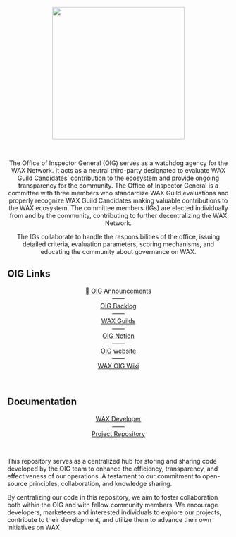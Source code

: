 <p align="center">
  <img src="https://raw.githubusercontent.com/wax-office-of-inspector-general/.github/b2021f1e84325276e469abdfd7c02ef6cac7d739/assets/oig-crest.svg" width="300" />
</p>

&nbsp;

<p align="center">
  The Office of Inspector General (OIG) serves as a watchdog agency for the WAX Network. It acts as a neutral third-party designated to evaluate WAX Guild Candidates’ contribution to the ecosystem and provide ongoing transparency for the community. The Office of Inspector General is a committee with three members who standardize WAX Guild evaluations and properly recognize WAX Guild Candidates making valuable contributions to the WAX ecosystem. The committee members (IGs) are elected individually from and by the community, contributing to further decentralizing the WAX Network.
</p>
<p align="center">
The IGs collaborate to handle the responsibilities of the office, issuing detailed criteria, evaluation parameters, scoring mechanisms, and educating the community about governance on WAX.
</p>


## OIG Links

<p align="center">
  <a href="https://github.com/orgs/wax-office-of-inspector-general/discussions">📢 OIG Announcements</a>
  <br/>
  ——
  <br/>
  <a href="https://github.com/orgs/wax-office-of-inspector-general/projects/1">OIG Backlog</a>
  <br/>
  ——
  <br/>
  <a href="https://github.com/wax-office-of-inspector-general/waxguilds">WAX Guilds</a>
  <br/>
  ——
  <br/>
  <a href="https://www.notion.so/Guild-Ratings-0e51defdf10641748a253ccc7f5146b1">OIG Notion</a>
  <br/>
  ——
  <br/>
  <a href="https://oig.wax.io/">OIG website</a>
  <br/>
  ——
  <br/>
  <a href="https://github.com/wax-office-of-inspector-general/waxguilds/wiki/">WAX OIG Wiki</a>
</p>

&nbsp;

## Documentation

<p align="center">
  <a href="https://developer.wax.io/">WAX Developer</a>
  <br/>
  ——
  <br/>
  <a href="https://github.com/wax-office-of-inspector-general/wax-developer">Project Repository</a>
</p>

&nbsp;

This repository serves as a centralized hub for storing and sharing code developed by the OIG team to enhance the efficiency, transparency, and effectiveness of our operations. A testament to our commitment to open-source principles, collaboration, and knowledge sharing.

By centralizing our code in this repository, we aim to foster collaboration both within the OIG and with fellow community members. We encourage developers, marketeers and interested individuals to explore our projects, contribute to their development, and utilize them to advance their own initiatives on WAX
